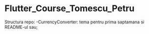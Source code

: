# Flutter_Course_Tomescu_Petru
Structura repo:
-CurrencyConverter: tema pentru prima saptamana si README-ul sau;